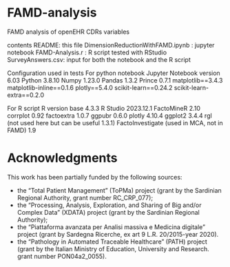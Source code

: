 # FAMD-analysis
FAMD analysis of openEHR CDRs variables

contents
README: this file
DimensionReductionWithFAMD.ipynb : jupyter notebook
FAMD-Analysis.r : R script tested with RStudio
SurveyAnswers.csv: input for both the notebook and the R script


Configuration used in tests
For python notebook
Jupyter Notebook version 6.03
Python 3.8.10
Numpy 1.23.0
Pandas 1.3.2
Prince 0.7.1
matplotlib==3.4.3
matplotlib-inline==0.1.6
plotly==5.4.0
scikit-learn==0.24.2
scikit-learn-extra==0.2.0


For R script
R version base 4.3.3
R Studio 2023.12.1
FactoMineR 2.10
corrplot 0.92
factoextra 1.0.7
ggpubr 0.6.0
plotly 4.10.4
ggplot2 3.4.4
rgl (not used here but can be useful 1.3.1)
FactoInvestigate (used in MCA, not in FAMD) 1.9

# Acknowledgments
This work has been partially funded by the following sources:
<ul>
<li>    the “Total Patient Management” (ToPMa) project (grant by the Sardinian Regional Authority, grant number RC_CRP_077);</li>
<li>    the “Processing, Analysis, Exploration, and Sharing of Big and/or Complex Data” (XDATA) project (grant by the Sardinian Regional Authority);</li>
<li>    the “Piattaforma avanzata per Analisi massiva e Medicina digitale” project (grant by Sardegna Ricerche, ex art 9 L.R. 20/2015-year 2020).</li>
<li>    the “Pathology in Automated Traceable Healthcare” (PATH) project (grant by the Italian Ministry of Education, University and Research. grant number PON04a2_0055).</li>
</ul>

